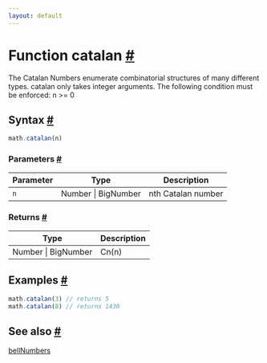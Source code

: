 ```yaml
---
layout: default
---
```


<!-- Note: This file is automatically generated from source code comments. Changes made in this file will be overridden. -->

<h1 id="function-catalan">Function catalan <a href="#function-catalan" title="Permalink">#</a></h1>

The Catalan Numbers enumerate combinatorial structures of many different types.
catalan only takes integer arguments.
The following condition must be enforced: n >= 0


<h2 id="syntax">Syntax <a href="#syntax" title="Permalink">#</a></h2>

```js
math.catalan(n)
```

<h3 id="parameters">Parameters <a href="#parameters" title="Permalink">#</a></h3>

Parameter | Type | Description
--------- | ---- | -----------
`n` | Number &#124; BigNumber | nth Catalan number

<h3 id="returns">Returns <a href="#returns" title="Permalink">#</a></h3>

Type | Description
---- | -----------
Number &#124; BigNumber | Cn(n)


<h2 id="examples">Examples <a href="#examples" title="Permalink">#</a></h2>

```js
math.catalan(3) // returns 5
math.catalan(8) // returns 1430
```


<h2 id="see-also">See also <a href="#see-also" title="Permalink">#</a></h2>

[bellNumbers](bellNumbers.html)
